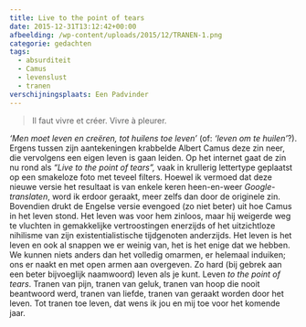 ```yaml
---
title: Live to the point of tears
date: 2015-12-31T13:12:42+00:00
afbeelding: /wp-content/uploads/2015/12/TRANEN-1.png
categorie: gedachten
tags:
  - absurditeit
  - Camus
  - levenslust
  - tranen
verschijningsplaats: Een Padvinder
---
```

> Il faut vivre et créer. Vivre à pleurer.

_‘Men moet leven en creëren, tot huilens toe leven’_ (of: _‘leven om te huilen’_?). Ergens tussen zijn aantekeningen krabbelde Albert Camus deze zin neer, die vervolgens een eigen leven is gaan leiden. Op het internet gaat de zin nu rond als _“Live to the point of tears”,_ vaak in krullerig lettertype geplaatst op een smakeloze foto met teveel filters. Hoewel ik vermoed dat deze nieuwe versie het resultaat is van enkele keren heen-en-weer *Google-translaten*, word ik erdoor geraakt, meer zelfs dan door de originele zin. Bovendien drukt de Engelse versie evengoed (zo niet beter) uit hoe Camus in het leven stond. Het leven was voor hem zinloos, maar hij weigerde weg te vluchten in gemakkelijke vertroostingen enerzijds of het uitzichtloze nihilisme van zijn existentialistische tijdgenoten anderzijds. Het leven is het leven en ook al snappen we er weinig van, het is het enige dat we hebben. We kunnen niets anders dan het volledig omarmen, er helemaal induiken; ons er naakt en met open armen aan overgeven. Zo hard (bij gebrek aan een beter bijvoeglijk naamwoord) leven als je kunt. Leven *to the point of tears*. Tranen van pijn, tranen van geluk, tranen van hoop die nooit beantwoord werd, tranen van liefde, tranen van geraakt worden door het leven. Tot tranen toe leven, dat wens ik jou en mij toe voor het komende jaar.